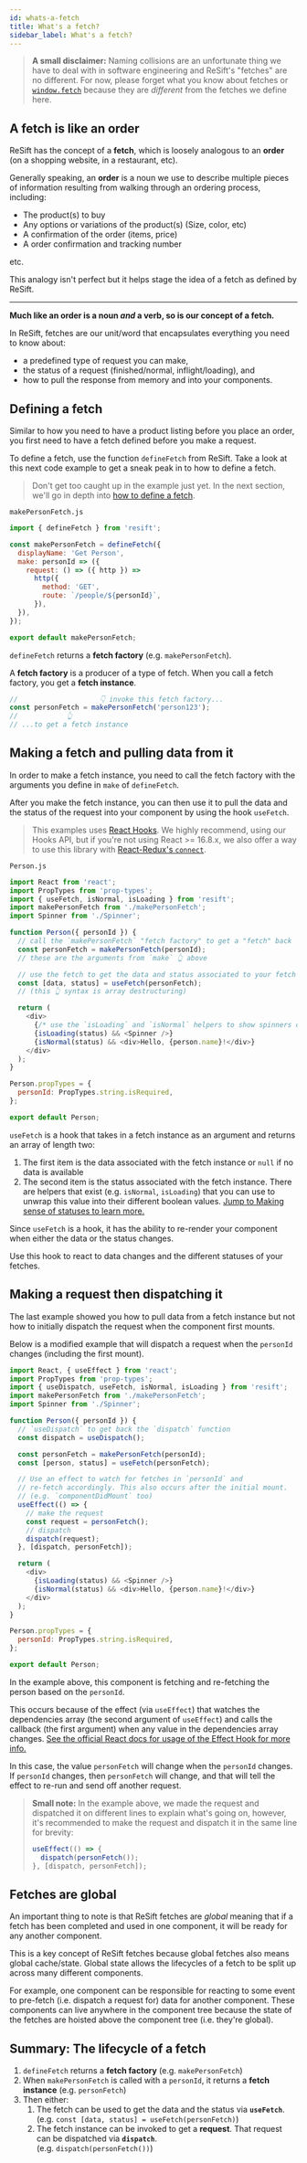 ```yaml
---
id: whats-a-fetch
title: What's a fetch?
sidebar_label: What's a fetch?
---
```


> **A small disclaimer:** Naming collisions are an unfortunate thing we have to deal with in software engineering and ReSift's "fetches" are no different. For now, please forget what you know about fetches or [`window.fetch`](https://developer.mozilla.org/en-US/docs/Web/API/Fetch_API) because they are _different_ from the fetches we define here.

## A fetch is like an order

ReSift has the concept of a **fetch**, which is loosely analogous to an **order** (on a shopping website, in a restaurant, etc).

Generally speaking, an **order** is a noun we use to describe multiple pieces of information resulting from walking through an ordering process, including:

- The product(s) to buy
- Any options or variations of the product(s) (Size, color, etc)
- A confirmation of the order (items, price)
- A order confirmation and tracking number

etc.

This analogy isn't perfect but it helps stage the idea of a fetch as defined by ReSift.

---

**Much like an order is a noun _and_ a verb, so is our concept of a fetch.**

In ReSift, fetches are our unit/word that encapsulates everything you need to know about:

- a predefined type of request you can make,
- the status of a request (finished/normal, inflight/loading), and
- how to pull the response from memory and into your components.

## Defining a fetch

Similar to how you need to have a product listing before you place an order, you first need to have a fetch defined before you make a request.

To define a fetch, use the function `defineFetch` from ReSift. Take a look at this next code example to get a sneak peak in to how to define a fetch.

> Don't get too caught up in the example just yet. In the next section, we'll go in depth into [how to define a fetch](./how-to-define-a-fetch.md).

`makePersonFetch.js`

```js
import { defineFetch } from 'resift';

const makePersonFetch = defineFetch({
  displayName: 'Get Person',
  make: personId => ({
    request: () => ({ http }) =>
      http({
        method: 'GET',
        route: `/people/${personId}`,
      }),
  }),
});

export default makePersonFetch;
```

`defineFetch` returns a **fetch factory** (e.g. `makePersonFetch`).

A **fetch factory** is a producer of a type of fetch. When you call a fetch factory, you get a **fetch instance**.

```js
//                    👇 invoke this fetch factory...
const personFetch = makePersonFetch('person123');
//            👆
// ...to get a fetch instance
```

## Making a fetch and pulling data from it

In order to make a fetch instance, you need to call the fetch factory with the arguments you define in `make` of `defineFetch`.

After you make the fetch instance, you can then use it to pull the data and the status of the request into your component by using the hook `useFetch`.

> This examples uses [React Hooks](https://reactjs.org/docs/hooks-intro.html). We highly recommend, using our Hooks API, but if you're not using React >= 16.8.x, we also offer a way to use this library with [React-Redux's `connect`](../TODO.md).

`Person.js`

```js
import React from 'react';
import PropTypes from 'prop-types';
import { useFetch, isNormal, isLoading } from 'resift';
import makePersonFetch from './makePersonFetch';
import Spinner from './Spinner';

function Person({ personId }) {
  // call the `makePersonFetch` "fetch factory" to get a "fetch" back
  const personFetch = makePersonFetch(personId);
  // these are the arguments from `make` 👆 above

  // use the fetch to get the data and status associated to your fetch
  const [data, status] = useFetch(personFetch);
  // (this 👆 syntax is array destructuring)

  return (
    <div>
      {/* use the `isLoading` and `isNormal` helpers to show spinners or data */}
      {isLoading(status) && <Spinner />}
      {isNormal(status) && <div>Hello, {person.name}!</div>}
    </div>
  );
}

Person.propTypes = {
  personId: PropTypes.string.isRequired,
};

export default Person;
```

`useFetch` is a hook that takes in a fetch instance as an argument and returns an array of length two:

1. The first item is the data associated with the fetch instance or `null` if no data is available
2. The second item is the status associated with the fetch instance. There are helpers that exist (e.g. `isNormal`, `isLoading`) that you can use to unwrap this value into their different boolean values. [Jump to Making sense of statuses to learn more.](../TODO.md)

Since `useFetch` is a hook, it has the ability to re-render your component when either the data or the status changes.

Use this hook to react to data changes and the different statuses of your fetches.

## Making a request then dispatching it

The last example showed you how to pull data from a fetch instance but not how to initially dispatch the request when the component first mounts.

Below is a modified example that will dispatch a request when the `personId` changes (including the first mount).

```js
import React, { useEffect } from 'react';
import PropTypes from 'prop-types';
import { useDispatch, useFetch, isNormal, isLoading } from 'resift';
import makePersonFetch from './makePersonFetch';
import Spinner from './Spinner';

function Person({ personId }) {
  // `useDispatch` to get back the `dispatch` function
  const dispatch = useDispatch();

  const personFetch = makePersonFetch(personId);
  const [person, status] = useFetch(personFetch);

  // Use an effect to watch for fetches in `personId` and
  // re-fetch accordingly. This also occurs after the initial mount.
  // (e.g. `componentDidMount` too)
  useEffect(() => {
    // make the request
    const request = personFetch();
    // dispatch
    dispatch(request);
  }, [dispatch, personFetch]);

  return (
    <div>
      {isLoading(status) && <Spinner />}
      {isNormal(status) && <div>Hello, {person.name}!</div>}
    </div>
  );
}

Person.propTypes = {
  personId: PropTypes.string.isRequired,
};

export default Person;
```

In the example above, this component is fetching and re-fetching the person based on the `personId`.

This occurs because of the effect (via `useEffect`) that watches the dependencies array (the second argument of `useEffect`) and calls the callback (the first argument) when any value in the dependencies array changes. [See the official React docs for usage of the Effect Hook for more info.](https://reactjs.org/docs/hooks-effect.html)

In this case, the value `personFetch` will change when the `personId` changes. If `personId` changes, then `personFetch` will change, and that will tell the effect to re-run and send off another request.

> **Small note:** In the example above, we made the request and dispatched it on different lines to explain what's going on, however, it's recommended to make the request and dispatch it in the same line for brevity:
>
> ```js
> useEffect(() => {
>   dispatch(personFetch());
> }, [dispatch, personFetch]);
> ```

## Fetches are global

An important thing to note is that ReSift fetches are _global_ meaning that if a fetch has been completed and used in one component, it will be ready for any another component.

This is a key concept of ReSift fetches because global fetches also means global cache/state. Global state allows the lifecycles of a fetch to be split up across many different components.

For example, one component can be responsible for reacting to some event to pre-fetch (i.e. dispatch a request for) data for another component. These components can live anywhere in the component tree because the state of the fetches are hoisted above the component tree (i.e. they're global).

## Summary: The lifecycle of a fetch

1. `defineFetch` returns a **fetch factory** (e.g. `makePersonFetch`)
2. When `makePersonFetch` is called with a `personId`, it returns a **fetch instance** (e.g. `personFetch`)
3. Then either:
   1. The fetch can be used to get the data and the status via **`useFetch`**.
      <br />(e.g. `const [data, status] = useFetch(personFetch)`)
   2. The fetch instance can be invoked to get a **request**. That request can be dispatched via **`dispatch`**.
      <br />(e.g. `dispatch(personFetch())`)
